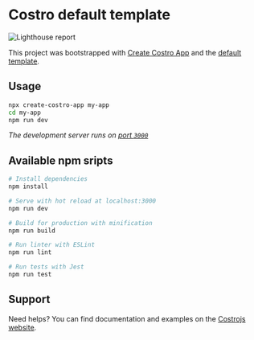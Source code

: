 # Costro default template

![Lighthouse report](https://img.shields.io/badge/lighthouse-100%2F100-brightgreen.svg?style=for-the-badge)

This project was bootstrapped with [Create Costro App](https://github.com/costrojs/create-costro-app) and the [default template](https://github.com/costrojs/costro-templates/tree/main/templates/default).

## Usage

```bash
npx create-costro-app my-app
cd my-app
npm run dev
```

_The development server runs on [port `3000`](https://github.com/costrojs/costro-templates/blob/main/templates/default/config/webpack.config.js#L136)_

## Available npm sripts

```bash
# Install dependencies
npm install

# Serve with hot reload at localhost:3000
npm run dev

# Build for production with minification
npm run build

# Run linter with ESLint
npm run lint

# Run tests with Jest
npm run test
```

## Support

Need helps? You can find documentation and examples on the [Costrojs website](https://costro.js.org).
